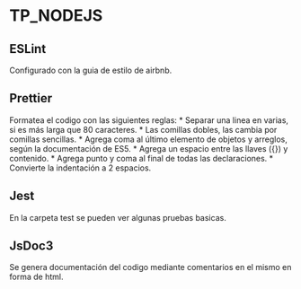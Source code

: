 # TP_NODEJS

## ESLint
  Configurado con la guia de estilo de airbnb.

## Prettier
  Formatea el codigo con las siguientes reglas:
    * Separar una linea en varias, si es más larga que 80 caracteres.
    * Las comillas dobles, las cambia por comillas sencillas.
    * Agrega coma al último elemento de objetos y arreglos, según la documentación de ES5.
    * Agrega un espacio entre las llaves ({}) y contenido.
    * Agrega punto y coma al final de todas las declaraciones.
    * Convierte la indentación a 2 espacios.

## Jest
  En la carpeta test se pueden ver algunas pruebas basicas.

## JsDoc3
  Se genera documentación del codigo mediante comentarios en el mismo en forma de html. 